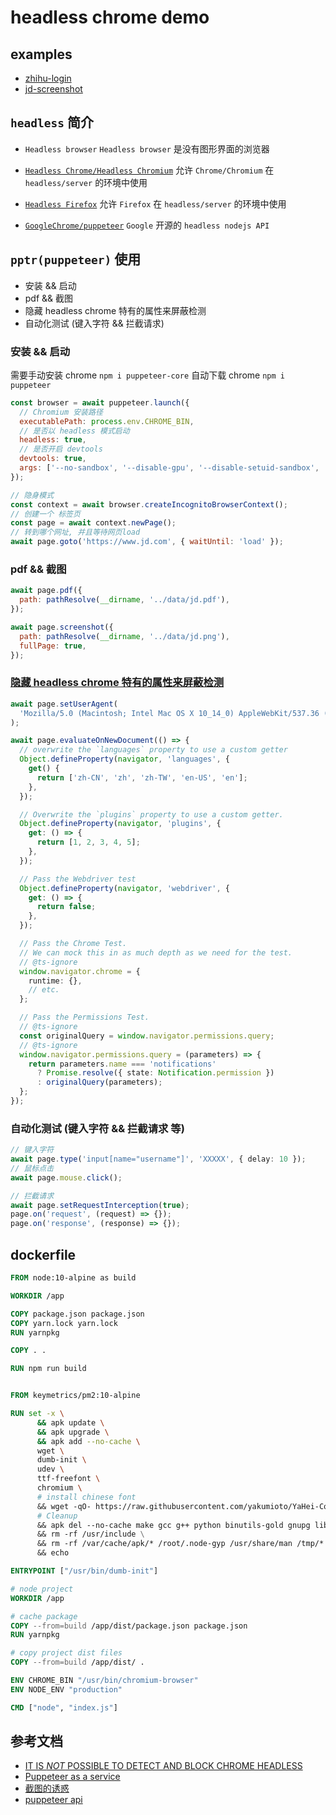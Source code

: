 # headless chrome demo

## examples

- [zhihu-login](https://github.com/shang-demo/headless-chrome-demo/tree/zhihu-login)
- [jd-screenshot](https://github.com/shang-demo/headless-chrome-demo/tree/jd-screenshot)

## `headless` 简介

- `Headless browser`
  `Headless browser` 是没有图形界面的浏览器

- [`Headless Chrome/Headless Chromium`](https://chromium.googlesource.com/chromium/src/+/lkgr/headless/README.md)
  允许 `Chrome/Chromium` 在 `headless/server` 的环境中使用

- [`Headless Firefox`](https://developer.mozilla.org/en-US/docs/Mozilla/Firefox/Headless_mode)
  允许 `Firefox` 在 `headless/server` 的环境中使用

- [`GoogleChrome/puppeteer`](https://github.com/GoogleChrome/puppeteer)
  `Google` 开源的 `headless nodejs API`

## `pptr(puppeteer)` 使用

- 安装 && 启动
- pdf && 截图
- 隐藏 headless chrome 特有的属性来屏蔽检测
- 自动化测试 (键入字符 && 拦截请求)

### 安装 && 启动

需要手动安装 chrome
`npm i puppeteer-core`
自动下载 chrome
`npm i puppeteer`

```js
const browser = await puppeteer.launch({
  // Chromium 安装路径
  executablePath: process.env.CHROME_BIN,
  // 是否以 headless 模式启动
  headless: true,
  // 是否开启 devtools
  devtools: true,
  args: ['--no-sandbox', '--disable-gpu', '--disable-setuid-sandbox', '--disable-dev-shm-usage'],
});

// 隐身模式
const context = await browser.createIncognitoBrowserContext();
// 创建一个 标签页
const page = await context.newPage();
// 转到哪个网址, 并且等待网页load
await page.goto('https://www.jd.com', { waitUntil: 'load' });
```

### pdf && 截图

```js
await page.pdf({
  path: pathResolve(__dirname, '../data/jd.pdf'),
});
```

```js
await page.screenshot({
  path: pathResolve(__dirname, '../data/jd.png'),
  fullPage: true,
});
```

### [隐藏 headless chrome 特有的属性来屏蔽检测](https://intoli.com/blog/not-possible-to-block-chrome-headless/)

```ts
await page.setUserAgent(
  'Mozilla/5.0 (Macintosh; Intel Mac OS X 10_14_0) AppleWebKit/537.36 (KHTML, like Gecko) Chrome/71.0.3578.98 Safari/537.36'
);

await page.evaluateOnNewDocument(() => {
  // overwrite the `languages` property to use a custom getter
  Object.defineProperty(navigator, 'languages', {
    get() {
      return ['zh-CN', 'zh', 'zh-TW', 'en-US', 'en'];
    },
  });

  // Overwrite the `plugins` property to use a custom getter.
  Object.defineProperty(navigator, 'plugins', {
    get: () => {
      return [1, 2, 3, 4, 5];
    },
  });

  // Pass the Webdriver test
  Object.defineProperty(navigator, 'webdriver', {
    get: () => {
      return false;
    },
  });

  // Pass the Chrome Test.
  // We can mock this in as much depth as we need for the test.
  // @ts-ignore
  window.navigator.chrome = {
    runtime: {},
    // etc.
  };

  // Pass the Permissions Test.
  // @ts-ignore
  const originalQuery = window.navigator.permissions.query;
  // @ts-ignore
  window.navigator.permissions.query = (parameters) => {
    return parameters.name === 'notifications'
      ? Promise.resolve({ state: Notification.permission })
      : originalQuery(parameters);
  };
});
```

### 自动化测试 (键入字符 && 拦截请求 等)

```ts
// 键入字符
await page.type('input[name="username"]', 'XXXXX', { delay: 10 });
// 鼠标点击
await page.mouse.click();

// 拦截请求
await page.setRequestInterception(true);
page.on('request', (request) => {});
page.on('response', (response) => {});
```

## dockerfile

```dockerfile
FROM node:10-alpine as build

WORKDIR /app

COPY package.json package.json
COPY yarn.lock yarn.lock
RUN yarnpkg

COPY . .

RUN npm run build


FROM keymetrics/pm2:10-alpine

RUN set -x \
      && apk update \
      && apk upgrade \
      && apk add --no-cache \
      wget \
      dumb-init \
      udev \
      ttf-freefont \
      chromium \
      # install chinese font
      && wget -qO- https://raw.githubusercontent.com/yakumioto/YaHei-Consolas-Hybrid-1.12/master/install.sh | sh \
      # Cleanup
      && apk del --no-cache make gcc g++ python binutils-gold gnupg libstdc++ \
      && rm -rf /usr/include \
      && rm -rf /var/cache/apk/* /root/.node-gyp /usr/share/man /tmp/* \
      && echo

ENTRYPOINT ["/usr/bin/dumb-init"]

# node project
WORKDIR /app

# cache package
COPY --from=build /app/dist/package.json package.json
RUN yarnpkg

# copy project dist files
COPY --from=build /app/dist/ .

ENV CHROME_BIN "/usr/bin/chromium-browser"
ENV NODE_ENV "production"

CMD ["node", "index.js"]
```

## 参考文档

- [IT IS _NOT_ POSSIBLE TO DETECT AND BLOCK CHROME HEADLESS](https://intoli.com/blog/not-possible-to-block-chrome-headless/)
- [Puppeteer as a service](https://pptraas.com/)
- [截图的诱惑](https://juejin.im/post/5bbc96785188255c72286403)
- [puppeteer api](https://github.com/GoogleChrome/puppeteer/blob/v1.11.0/docs/api.md)
